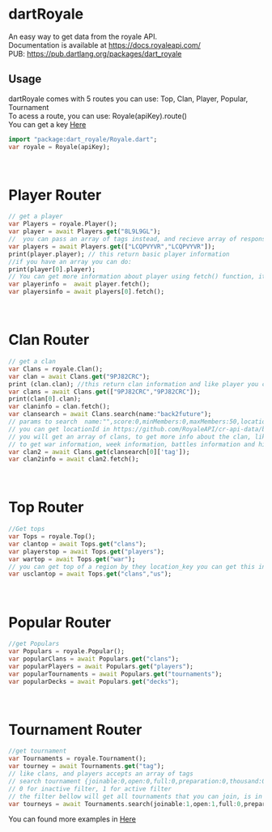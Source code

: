 # dartRoyale

An easy way to get data from the royale API. <br>
Documentation is available at https://docs.royaleapi.com/<br>
PUB: https://pub.dartlang.org/packages/dart_royale

## Usage

dartRoyale comes with 5 routes you can use: Top, Clan, Player, Popular, Tournament<br>
To acess a route, you can use: Royale(apiKey).route()<br>
You can get a key [Here](https://docs.royaleapi.com/#/authentication)

```dart
import "package:dart_royale/Royale.dart";
var royale = Royale(apiKey);
```

<br>
<h1> Player Router </h1>

```dart
// get a player
var Players = royale.Player();
var player = await Players.get("8L9L9GL");
//  you can pass an array of tags instead, and recieve array of responses
var players = await Players.get(["LCQPVYVR","LCQPVYVR"]);
print(player.player); // this return basic player information
//if you have an array you can do:
print(player[0].player);
// You can get more information about player using fetch() function, it will returns Player battles, and Player Chests
var playerinfo =  await player.fetch();
var playersinfo = await players[0].fetch();
```

<br>
<h1> Clan Router </h1>

```dart
// get a clan
var Clans = royale.Clan();
var clan = await Clans.get("9PJ82CRC");
print (clan.clan); //this return clan information and like player you can do:
var clans = await Clans.get(["9PJ82CRC","9PJ82CRC"]);
print(clan[0].clan);
var claninfo = clan.fetch();
var clansearch = await Clans.search(name:"back2future");
// params to search  name:"",score:0,minMembers:0,maxMembers:50,locationId:0
// you can get locationId in https://github.com/RoyaleAPI/cr-api-data/blob/master/json/regions.json
// you will get an array of clans, to get more info about the clan, like members you will ned to get him using tag returned
// to get war information, week information, battles information and history information you will need to use .fetch() function example:
var clan2 = await Clans.get(clansearch[0]['tag']);
var clan2info = await clan2.fetch();
```

<br>
<h1> Top Router</h1>

```dart
//Get tops
var Tops = royale.Top();
var clantop = await Tops.get("clans");
var playerstop = await Tops.get("players");
var wartop = await Tops.get("war");
// you can get top of a region by they location_key you can get this in https://github.com/RoyaleAPI/cr-api-data/blob/master/json/regions.json, example:
var usclantop = await Tops.get("clans","us");
```

<br>
<h1> Popular Router </h1>

```dart
//get Populars
var Populars = royale.Popular();
var popularClans = await Populars.get("clans");
var popularPlayers = await Populars.get("players");
var popularTournaments = await Populars.get("tournaments");
var popularDecks = await Populars.get("decks");
```

<br>
<h1> Tournament Router </h1>

```dart
//get tournament
var Tournaments = royale.Tournament();
var tourney = await Tournaments.get("tag");
// like clans, and players accepts an array of tags
// search tournament {joinable:0,open:0,full:0,preparation:0,thousand:0}
// 0 for inactive filter, 1 for active filter
// the filter bellow will get all tournaments that you can join, is in preparation time and is a 1000 players tournament
var tourneys = await Tournaments.search(joinable:1,open:1,full:0,preparation:1,thousand:1);
```

You can found more examples in [Here](https://github.com/Acnologla/dart_royale/tree/master/example)
